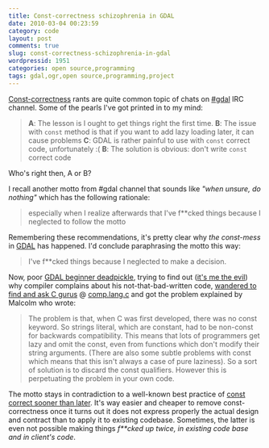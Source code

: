 ```yaml
---
title: Const-correctness schizophrenia in GDAL
date: 2010-03-04 00:23:59
category: code
layout: post
comments: true
slug: const-correctness-schizophrenia-in-gdal
wordpressid: 1951
categories: open source,programming
tags: gdal,ogr,open source,programming,project
---
```


[Const-correctness](http://en.wikipedia.org/wiki/Const-correctness) rants are quite common topic of chats on [#gdal](irc://irc.freenode.net/#gdal) IRC channel. Some of the pearls I've got printed in to my mind:


> **A**: The lesson is I ought to get things right the first time.
> **B**: The issue with `const` method is that if you want to add lazy loading later, it can cause problems
> **C**: GDAL is rather painful to use with `const` correct code, unfortunately :(
> **B**: The solution is obvious: don't write `const` correct code


Who's right then, A or B?

I recall another motto from #gdal channel that sounds like _"when unsure, do nothing"_ which has the following rationale:

> especially when I realize afterwards that I've f**cked things because I neglected to follow the motto


Remembering these recommendations, it's pretty clear why _the const-mess_ in [GDAL](http://www.gdal.org) has happened. I'd conclude paraphrasing the motto this way:


> I've f**cked things because I neglected to make a decision.


Now, poor [GDAL beginner deadpickle](http://lists.osgeo.org/pipermail/gdal-dev/2010-March/023776.html), trying to find out ([it's me the evil](http://lists.osgeo.org/pipermail/gdal-dev/2010-March/023781.html)) why compiler complains about his not-that-bad-written code, [wandered to find and ask C gurus](http://groups.google.co.uk/group/comp.lang.c/browse_thread/thread/41e53e9bb82de6ec) @ [comp.lang.c](http://groups.google.com/group/comp.lang.c) and got the problem explained by Malcolm who wrote:


> The problem is that, when C was first developed, there was no const keyword.
> So strings literal, which are constant, had to be non-const for backwards compatibility.
> This means that lots of programmers get lazy and omit the const,
> even from functions which don't modify their string arguments.
> (There are also some subtle problems with const which means that
> this isn't always a case of pure laziness). So a sort of solution is to
> discard the const qualifiers. However this is perpetuating the problem in your own code. 


The motto stays in contradiction to a well-known best practice of [const correct sooner than later](http://www.parashift.com/c++-faq-lite/const-correctness.html#faq-18.3). It's way easier and cheaper to remove const-correctness once it turns out it does not express properly the actual design and contract than to apply it to existing codebase. Sometimes, the latter is even not possible making things _f**cked up twice, in existing code base and in client's code_.
